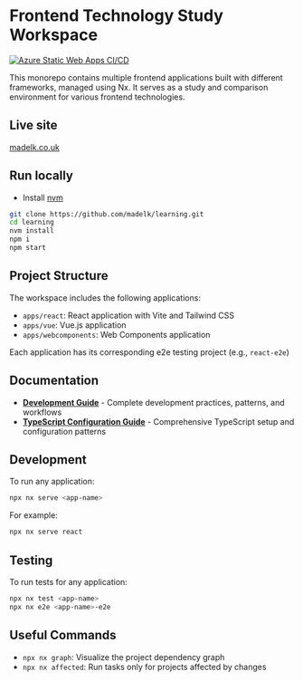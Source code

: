 # Frontend Technology Study Workspace

[![Azure Static Web Apps CI/CD](https://github.com/madelk/learning/actions/workflows/azure-static-web-apps-ambitious-plant-067cbd51e.yml/badge.svg)](https://github.com/madelk/learning/actions/workflows/azure-static-web-apps-ambitious-plant-067cbd51e.yml)

This monorepo contains multiple frontend applications built with different frameworks, managed using Nx. It serves as a study and comparison environment for various frontend technologies.

## Live site

[madelk.co.uk](https://www.madelk.co.uk)

## Run locally

- Install [nvm](https://github.com/nvm-sh/nvm?tab=readme-ov-file#installing-and-updating)

```bash
git clone https://github.com/madelk/learning.git
cd learning
nvm install
npm i
npm start
```

## Project Structure

The workspace includes the following applications:

- `apps/react`: React application with Vite and Tailwind CSS
- `apps/vue`: Vue.js application
- `apps/webcomponents`: Web Components application

Each application has its corresponding e2e testing project (e.g., `react-e2e`)

## Documentation

- **[Development Guide](docs/DEVELOPMENT_GUIDE.md)** - Complete development practices, patterns, and workflows
- **[TypeScript Configuration Guide](docs/TYPESCRIPT_CONFIG.md)** - Comprehensive TypeScript setup and configuration patterns

## Development

To run any application:

```bash
npx nx serve <app-name>
```

For example:

```bash
npx nx serve react
```

## Testing

To run tests for any application:

```bash
npx nx test <app-name>
npx nx e2e <app-name>-e2e
```

## Useful Commands

- `npx nx graph`: Visualize the project dependency graph
- `npx nx affected`: Run tasks only for projects affected by changes

